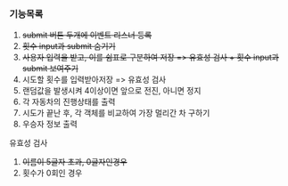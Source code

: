 ### 기능목록

1. ~~submit 버튼 두개에 이벤트 리스너 등록~~
2. ~~횟수 input과 submit 숨기기~~
3. ~~사용자 입력을 받고, 이를 쉼표로 구분하여 저장 => 유효성 검사 + 횟수 input과 submit 보여주기~~
4. 시도할 횟수를 입력받아저장 => 유효성 검사
5. 랜덤값을 발생시켜 4이상이면 앞으로 전진, 아니면 정지
6. 각 자동차의 진행상태를 출력
7. 시도가 끝난 후, 각 객체를 비교하여 가장 멀리간 차 구하기
8. 우승자 정보 출력

유효성 검사

1. ~~이름이 5글자 초과, 0글자인경우~~
2. 횟수가 0회인 경우
